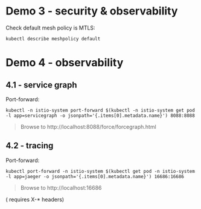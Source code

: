 
# Demo 3 - security & observability

Check default mesh policy is MTLS:

```
kubectl describe meshpolicy default
```


# Demo 4 - observability

## 4.1 - service graph

Port-forward:

```
kubectl -n istio-system port-forward $(kubectl -n istio-system get pod -l app=servicegraph -o jsonpath='{.items[0].metadata.name}') 8088:8088
```

> Browse to http://localhost:8088/force/forcegraph.html


## 4.2 - tracing

Port-forward:

```
kubectl port-forward -n istio-system $(kubectl get pod -n istio-system -l app=jaeger -o jsonpath='{.items[0].metadata.name}') 16686:16686
```

> Browse to http://localhost:16686

( requires X-* headers)
